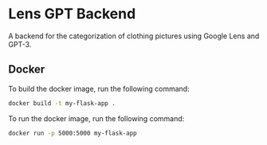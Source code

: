 # Lens GPT Backend

A backend for the categorization of clothing pictures using Google Lens and GPT-3.




## Docker

To build the docker image, run the following command:

```bash
docker build -t my-flask-app .
```

To run the docker image, run the following command:

```bash
docker run -p 5000:5000 my-flask-app
```